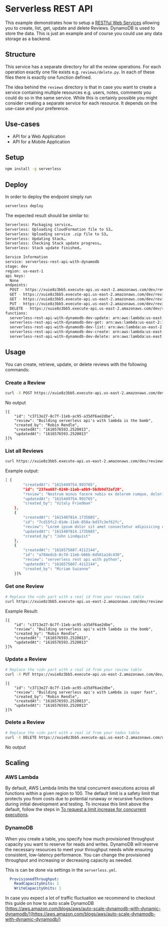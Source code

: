 <!--
title: 'AWS Serverless REST API with DynamoDB store example in Python'
description: 'This example demonstrates how to setup a RESTful Web Service allowing you to create, list, get, update and delete Reviews. DynamoDB is used to store the data.'
layout: Doc
framework: v2
platform: AWS
language: Python
authorName: 'Rosius Ndimofor'
-->
# Serverless REST API

This example demonstrates how to setup a [RESTful Web Services](https://en.wikipedia.org/wiki/Representational_state_transfer#Applied_to_web_services) allowing you to create, list, get, update and delete Reviews. DynamoDB is used to store the data. This is just an example and of course you could use any data storage as a backend.

## Structure

This service has a separate directory for all the review operations. For each operation exactly one file exists e.g. `reviews/delete.py`. In each of these files there is exactly one function defined.

The idea behind the `reviews` directory is that in case you want to create a service containing multiple resources e.g. users, notes, comments you could do so in the same service. While this is certainly possible you might consider creating a separate service for each resource. It depends on the use-case and your preference.

## Use-cases

- API for a Web Application
- API for a Mobile Application

## Setup

```bash
npm install -g serverless
```

## Deploy

In order to deploy the endpoint simply run

```bash
serverless deploy
```

The expected result should be similar to:

```bash
Serverless: Packaging service…
Serverless: Uploading CloudFormation file to S3…
Serverless: Uploading service .zip file to S3…
Serverless: Updating Stack…
Serverless: Checking Stack update progress…
Serverless: Stack update finished…

Service Information
service: serverless-rest-api-with-dynamodb
stage: dev
region: us-east-1
api keys:
  None
endpoints:
  POST - https://xuie8z3bb5.execute-api.us-east-2.amazonaws.com/dev/reviews
  GET - https://xuie8z3bb5.execute-api.us-east-2.amazonaws.com/dev/reviews
  GET - https://xuie8z3bb5.execute-api.us-east-2.amazonaws.com/dev/reviews/{id}
  PUT - https://xuie8z3bb5.execute-api.us-east-2.amazonaws.com/dev/reviews/{id}}
  DELETE - https://xuie8z3bb5.execute-api.us-east-2.amazonaws.com/dev/reviews/{id}
functions:
  serverless-rest-api-with-dynamodb-dev-update: arn:aws:lambda:us-east-2:132260253285:function:serverless-rest-api-with-dynamodb-dev-update
  serverless-rest-api-with-dynamodb-dev-get: arn:aws:lambda:us-east-2:132260253285:function:serverless-rest-api-with-dynamodb-dev-get
  serverless-rest-api-with-dynamodb-dev-list: arn:aws:lambda:us-east-2:132260253285:function:serverless-rest-api-with-dynamodb-dev-list
  serverless-rest-api-with-dynamodb-dev-create: arn:aws:lambda:us-east-2:132260253285:function:serverless-rest-api-with-dynamodb-dev-create
  serverless-rest-api-with-dynamodb-dev-delete: arn:aws:lambda:us-east-2:132260253285:function:serverless-rest-api-with-dynamodb-dev-delete
```

## Usage

You can create, retrieve, update, or delete reviews with the following commands:

### Create a Review

```bash
curl -X POST https://xuie8z3bb5.execute-api.us-east-2.amazonaws.com/dev/reviews --data '{ "review": "Building serverless api's with lambda is the bomb" }'
```

No output
```
[{
    "id": "c3713e27-8c7f-11eb-ac95-a35df6ae2dbe",
    "review": "Building serverless api's with lambda is the bomb",
    "created_by": "Robin Rendle",
    "createdAt": "1616576593.2520013",
    "updatedAt": "1616576593.2520013"
}]%
```
### List all Reviews

```bash
curl https://xuie8z3bb5.execute-api.us-east-2.amazonaws.com/dev/reviews
```

Example output:
```bash
[ {
        "createdAt": "1615449754.993765",
        "id": "237ea687-8240-11eb-a8b9-5b3b9d72af20",
        "review": "Nostrum minus facere nobis ex dolorem cumque, doloribus ratione",
        "updatedAt": "1615449754.993765",
        "created_by": "Vitaly Friedman"
    },
    {
        "createdAt": "1615407814.1735685",
        "id": "7cd15fc2-81de-11eb-850a-bd37c3ef62fc",
        "review": "Lorem ipsum dolor sit amet consectetur adipisicing elit. Soluta temporibus ullam cupiditate, provident vero consequuntur. Nostrum minus facere nobis ex dolorem cumque, doloribus ratione, eum deserunt velit in illum maxime.",
        "updatedAt": "1615407814.1735685",
        "created_by": "John Lindquist"
    },
    {
        "createdAt": "1616575687.4112144",
        "id": "a784edcb-8c7d-11eb-b66b-6d561a1dc430",
        "review": "serverless rest api with python",
        "updatedAt": "1616575687.4112144",
        "created_by": "Miriam Suzanne"
    }]%
```

### Get one Review

```bash
# Replace the <id> part with a real id from your reviews table
curl https://xuie8z3bb5.execute-api.us-east-2.amazonaws.com/dev/reviews/{id}
```

Example Result:
```
[{
    "id": "c3713e27-8c7f-11eb-ac95-a35df6ae2dbe",
    "review": "Building serverless api's with lambda is the bomb",
    "created_by": "Robin Rendle",
    "createdAt": "1616576593.2520013",
    "updatedAt": "1616576593.2520013"
}]%
```

### Update a Review

```bash
# Replace the <id> part with a real id from your review table
curl -X PUT https://xuie8z3bb5.execute-api.us-east-2.amazonaws.com/dev/reviews/{id} --data '{ "review": "Building serverless api's with Lambda is super fast" }'
```

```
[{
    "id": "c3713e27-8c7f-11eb-ac95-a35df6ae2dbe",
    "review": "Building serverless api's with Lambda is super fast",
    "created_by": "Robin Rendle",
    "createdAt": "1616576593.2520013",
    "updatedAt": "1616576593.2520013"
}]%
```

### Delete a Review

```bash
# Replace the <id> part with a real id from your todos table
curl -X DELETE https://xuie8z3bb5.execute-api.us-east-2.amazonaws.com/dev/reviews/{id}
```

No output

## Scaling

### AWS Lambda

By default, AWS Lambda limits the total concurrent executions across all functions within a given region to 100. The default limit is a safety limit that protects you from costs due to potential runaway or recursive functions during initial development and testing. To increase this limit above the default, follow the steps in [To request a limit increase for concurrent executions](http://docs.aws.amazon.com/lambda/latest/dg/concurrent-executions.html#increase-concurrent-executions-limit).

### DynamoDB

When you create a table, you specify how much provisioned throughput capacity you want to reserve for reads and writes. DynamoDB will reserve the necessary resources to meet your throughput needs while ensuring consistent, low-latency performance. You can change the provisioned throughput and increasing or decreasing capacity as needed.

This is can be done via settings in the `serverless.yml`.

```yaml
  ProvisionedThroughput:
    ReadCapacityUnits: 1
    WriteCapacityUnits: 1
```

In case you expect a lot of traffic fluctuation we recommend to checkout this guide on how to auto scale DynamoDB [https://aws.amazon.com/blogs/aws/auto-scale-dynamodb-with-dynamic-dynamodb/](https://aws.amazon.com/blogs/aws/auto-scale-dynamodb-with-dynamic-dynamodb/)
